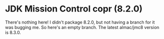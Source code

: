 # JDK Mission Control copr (8.2.0)

There's nothing here! I didn't package 8.2.0, but not having a branch for it was bugging me. So here's an empty branch. The latest almac/jmc8 version is 8.3.0.
